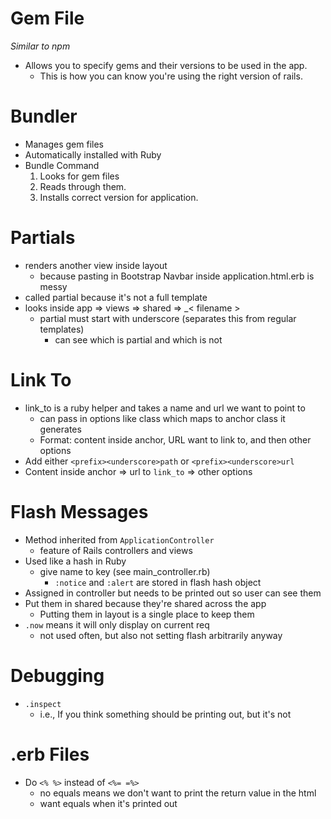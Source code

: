 # Gem File
_Similar to npm_
-  Allows you to specify gems and their versions to be used in the app.
   - This is how you can know you're using the right version of rails.

# Bundler
-  Manages gem files
-  Automatically installed with Ruby
-  Bundle Command
   1. Looks for gem files
   2. Reads through them.
   3. Installs correct version for application.

# Partials
-  renders another view inside layout
   - because pasting in Bootstrap Navbar inside application.html.erb is messy
-  called partial because it's not a full template
-  looks inside app => views => shared => \_< filename >
   -  partial must start with underscore (separates this from regular templates)
      - can see which is partial and which is not

# Link To

-  link_to is a ruby helper and takes a name and url we want to point to
   -  can pass in options like class which maps to anchor class it generates
   - Format: content inside anchor, URL want to link to, and then other options
- Add either `<prefix><underscore>path` or `<prefix><underscore>url`
-  Content inside anchor => url to `link_to` => other options

# Flash Messages
- Method inherited from `ApplicationController`
   - feature of Rails controllers and views
- Used like a hash in Ruby
    - give name to key (see main_controller.rb)
        - `:notice` and `:alert` are stored in flash hash object
- Assigned in controller but needs to be printed out so user can see them
- Put them in shared because they're shared across the app
    - Putting them in layout is a single place to keep them
- `.now` means it will only display on current req
    - not used often, but also not setting flash arbitrarily anyway

# Debugging
- `.inspect`
    - i.e., If you think something should be printing out, but it's not

# .erb Files
- Do `<% %>` instead of `<%= =%>`
    - no equals means we don't want to print the return value in the html
    - want equals when it's printed out
